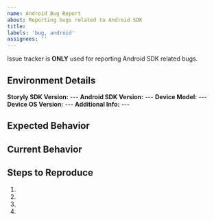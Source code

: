 ```yaml
---
name: Android Bug Report
about: Reporting bugs related to Android SDK
title:
labels: 'bug, android'
assignees: ''
---
```


Issue tracker is **ONLY** used for reporting Android SDK related bugs.

<!--- Provide a general summary of the issue in the Title above -->

<!--- How has this issue affected you? What are you trying to accomplish? -->

<!--- Provide used Storyly SDK version, Android SDK version, device information with os details -->
## Environment Details
**Storyly SDK Version:** ---
**Android SDK Version:** ---
**Device Model:** ---
**Device OS Version:** ---
**Additional Info:** ---

## Expected Behavior
<!--- Tell us what should happen -->

## Current Behavior
<!--- Tell us what happens instead of the expected behavior -->

## Steps to Reproduce
<!--- Provide a link to a live example, or images, videos that show the issue, or an unambiguous set of steps to -->
<!--- reproduce this bug. Include code to reproduce, if relevant -->
1.
2.
3.
4.
